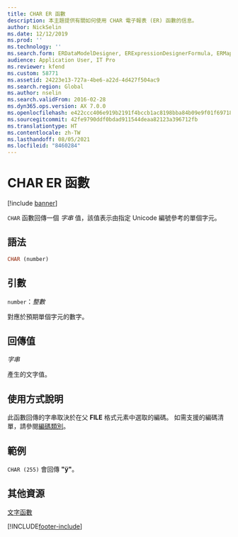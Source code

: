 ```yaml
---
title: CHAR ER 函數
description: 本主題提供有關如何使用 CHAR 電子報表 (ER) 函數的信息。
author: NickSelin
ms.date: 12/12/2019
ms.prod: ''
ms.technology: ''
ms.search.form: ERDataModelDesigner, ERExpressionDesignerFormula, ERMappedFormatDesigner, ERModelMappingDesigner
audience: Application User, IT Pro
ms.reviewer: kfend
ms.custom: 58771
ms.assetid: 24223e13-727a-4be6-a22d-4d427f504ac9
ms.search.region: Global
ms.author: nselin
ms.search.validFrom: 2016-02-28
ms.dyn365.ops.version: AX 7.0.0
ms.openlocfilehash: e422ccc406e919b2191f4bccb1ac8198bba84b09e9f01f6971876e2c6507d6d3
ms.sourcegitcommit: 42fe9790ddf0bdad911544deaa82123a396712fb
ms.translationtype: HT
ms.contentlocale: zh-TW
ms.lasthandoff: 08/05/2021
ms.locfileid: "8460284"
---
```

# <a name="char-er-function"></a>CHAR ER 函數

[!include [banner](../includes/banner.md)]

`CHAR` 函數回傳一個 *字串* 值，該值表示由指定 Unicode 編號參考的單個字元。

## <a name="syntax"></a>語法

```vb
CHAR (number)
```

## <a name="arguments"></a>引數

`number`：*整數*

對應於預期單個字元的數字。

## <a name="return-values"></a>回傳值

*字串*

產生的文字值。

## <a name="usage-notes"></a>使用方式說明

此函數回傳的字串取決於在父 **FILE** 格式元素中選取的編碼。 如需支援的編碼清單，請參閱[編碼類別](/dotnet/api/system.text.encoding)。

## <a name="example"></a>範例

`CHAR (255)` 會回傳 **"ÿ"**。

## <a name="additional-resources"></a>其他資源

[文字函數](er-functions-category-text.md)


[!INCLUDE[footer-include](../../../includes/footer-banner.md)]